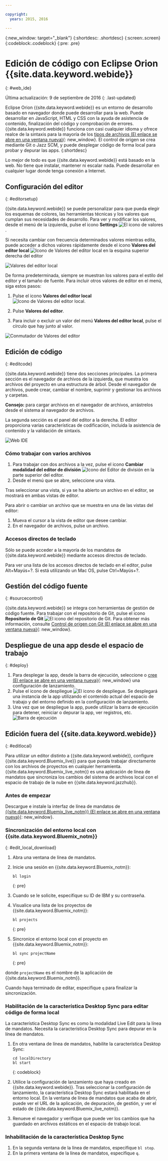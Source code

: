 ```yaml
---

copyright:
  years: 2015, 2016

---
```


{:new_window: target="_blank"}
{:shortdesc: .shortdesc}
{:screen:.screen}
{:codeblock:.codeblock}
{:pre: .pre}

# Edición de código con Eclipse Orion {{site.data.keyword.webide}}
{: #web_ide}

Última actualización: 9 de septiembre de 2016
{: .last-updated}

Eclipse Orion {{site.data.keyword.webide}} es un entorno de desarrollo basado en navegador donde puede desarrollar para la web. Puede desarrollar en JavaScript, HTML y CSS con la ayuda de asistencia de contenido, finalización del código y comprobación de errores. {{site.data.keyword.webide}} funciona con casi cualquier idioma y ofrece realce de la sintaxis para la mayoría de los [tipos de archivos (El enlace se abre en una ventana nueva)](https://hub.jazz.net/docs/overview/#dev_support){: new_window}. El control de origen se crea mediante Git o Jazz SCM, y puede desplegar código de forma local para probar y depurar las apps.
{:shortdesc}

Lo mejor de todo es que {{site.data.keyword.webide}} está basado en la web. No tiene que instalar, mantener ni escalar nada. Puede desarrollar en cualquier lugar donde tenga conexión a Internet.

## Configuración del editor
{: #editorsetup}

{{site.data.keyword.webide}} se puede personalizar para que pueda elegir los esquemas de colores, las herramientas técnicas y los valores que cumplan sus necesidades de desarrollo. Para ver y modificar los valores, desde el menú de la izquierda, pulse el icono **Settings** <img class="inline" src="./images/webide_settings_icon.png"  alt="El icono de valores">.

<!-- LH: I don't think we need to include the following table, so I'm commenting it out. When you're viewing the settings in the Web IDE, this information should be obvious -->

<!--| Categories | Description  |
|---|---|
| Cloud Foundry  | Define a Cloud Foundry API and Manage URL  |
| CSS Validation | Define the severities for CSS linting rules that you use to check your code  |
| Editor Settings  | Configure editor-specific settings for key bindings, editor behavior, layout, and more  |
| Editor Styles  | Configure color schemes for the languages that you use, or import a theme from another editors  |
| Git  | Configure general settings for Git  |
| Globalization | Define globalization settings for your code |
| JavaScript Validation  | Define the severities for the JavaScript linting rules that you use to check your code  |
| Plug-ins  | Install, disable, or remove plug-ins from the editor  | -->

Si necesita cambiar con frecuencia determinados valores mientras edita, puede acceder a dichos valores rápidamente desde el icono **Valores del editor local** <img class="inline" src="./images/webide_local_settings_icon.png"  alt="Icono de Valores del editor local"> en la esquina superior derecha del editor

![Valores del editor local](images/webide_local_editor_settings.png)

De forma predeterminada, siempre se muestran los valores para el estilo del editor y el tamaño de fuente. Para incluir otros valores de editor en el menú, siga estos pasos:

1. Pulse el icono **Valores del editor local** <img class="inline" src="./images/webide_local_settings_icon.png"  alt="Icono de Valores del editor local">.

2. Pulse **Valores del editor**.

3. Para incluir o excluir un valor del menú **Valores del editor local**, pulse el círculo que hay junto al valor.

![Conmutador de Valores del editor](images/webide_editor_settings_toggle.png)


## Edición de código
{: #editcode}

{{site.data.keyword.webide}} tiene dos secciones principales. La primera sección es el navegador de archivos de la izquierda, que muestra los archivos del proyecto en una estructura de árbol. Desde el navegador de archivos, puede crear, cambiar el nombre, suprimir y gestionar los archivos y carpetas.

**Consejo:** para cargar archivos en el navegador de archivos, arrástrelos desde el sistema al navegador de archivos.

La segunda sección es el panel del editor a la derecha. El editor proporciona varias características de codificación, incluida la asistencia de contenido y la validación de sintaxis.

![Web IDE](images/webide.png)

### Cómo trabajar con varios archivos
1. Para trabajar con dos archivos a la vez, pulse el icono **Cambiar modalidad del editor de división** <img class="inline" src="./images/webide_split_editor_icon.png"  alt="Icono del Editor de división"> en la parte superior del editor.
2. Desde el menú que se abre, seleccione una vista.

 Tras seleccionar una vista, si ya se ha abierto un archivo en el editor, se mostrará en ambas vistas de editor.

 Para abrir o cambiar un archivo que se muestra en una de las vistas del editor:
 1. Mueva el cursor a la vista de editor que desee cambiar.
 2. En el navegador de archivos, pulse un archivo.

### Accesos directos de teclado
Sólo se puede acceder a la mayoría de los mandatos de {{site.data.keyword.webide}} mediante accesos directos de teclado.

Para ver una lista de los accesos directos de teclado en el editor, pulse Alt+Mayús+?. Si está utilizando un Mac OS, pulse Ctrl+Mayús+?.

## Gestión del código fuente
{: #sourcecontrol}

{{site.data.keyword.webide}} se integra con herramientas de gestión de código fuente. Para trabajar con el repositorio de Git, pulse el icono **Repositorio de Git** <img class="inline" src="./images/webide_git_icon.png"  alt="El icono del repositorio de Git">. Para obtener más información, consulte [Control de origen con Git (El enlace se abre en una ventana nueva)](https://hub.jazz.net/docs/git/){: new_window}.


## Despliegue de una app desde el espacio de trabajo
{: #deploy}

1. Para desplegar la app, desde la barra de ejecución, seleccione o [cree (El enlace se abre en una ventana nueva)](https://hub.jazz.net/tutorials/livesync/#launch_configuration){: new_window} una configuración de lanzamiento.
1. Pulse el icono de despliegue <img class="inline" src="./images/webide_deploy_button.png"  alt="El icono de despliegue">. Se desplegará una instancia de la app utilizando el contenido actual del espacio de trabajo y del entorno definido en la configuración de lanzamiento. 
2. Una vez que se despliegue la app, puede utilizar la barra de ejecución para detener, reiniciar o depurar la app, ver registros, etc.
![Barra de ejecución](images/webide_runbar.png)

<!-- LH: I'm commenting out the following list because I think this information is obvious from the UI. I also updated the preceding sentence to mention a few things that you can do from the run bar.

 * Stop the app: <img  class="inline" src="./images/webide_stop_button.png"  alt="The stop icon">
 * Open the deployed app: <img class="inline" src="./images/webide_open_app_url.png"  alt="The open app URL icon">
 * View the logs of the deployed app: <img class="inline" src="./images/webide_view_logs.png"  alt="The view logs icon">
 * Open the app's Dashboard: <img  class="inline" src="./images/webide_open_dashboard.png"  alt="The open dashboard icon">
 * If you are developing a Node.js app, enable Live Edit mode: <img  class="inline"  src="./images/webide_enable_live_edit.png"  alt="The enable live edit slider">
 * With Live Edit mode enabled, restart the app quickly, without redeployment: <img  class="inline" src="./images/webide_live_edit_restart.png"  alt="The Live Edit restart icon">
 * With Live Edit mode enabled, access the debugger: <img  class="inline" src="./images/webide_debug_icon.png"  alt="The debug icon"> -->

 ## Edición fuera del {{site.data.keyword.webide}}
{: #editlocal}

Para utilizar un editor distinto a {{site.data.keyword.webide}}, configure {{site.data.keyword.Bluemix_live}} para que pueda trabajar directamente con los archivos de proyectos en cualquier herramienta. {{site.data.keyword.Bluemix_live_notm}} es una aplicación de línea de mandatos que sincroniza los cambios del sistema de archivos local con el espacio de trabajo de la nube en {{site.data.keyword.jazzhub}}. 

### Antes de empezar 

Descargue e instale la interfaz de línea de mandatos de [{{site.data.keyword.Bluemix_live_notm}} (El enlace se abre en una ventana nueva)](http://livesyncdownload.ng.bluemix.net){: new_window}.

### Sincronización del entorno local con {{site.data.keyword.Bluemix_notm}}
{: #edit_local_download}

1. Abra una ventana de línea de mandatos.
2. Inicie una sesión en {{site.data.keyword.Bluemix_notm}}:

	```
	bl login
	```
	{: pre}

3. Cuando se le solicite, especifique su ID de IBM y su contraseña.
4. Visualice una lista de los proyectos de {{site.data.keyword.Bluemix_notm}}: 

	```
	bl projects
	```
	{: pre}

4. Sincronice el entorno local con el proyecto en {{site.data.keyword.Bluemix_notm}}:

	```
	bl sync projectName
	```
	{: pre}

donde `projectName` es el nombre de la aplicación de {{site.data.keyword.Bluemix_notm}}.

Cuando haya terminado de editar, especifique `q` para finalizar la sincronización.

### Habilitación de la característica Desktop Sync para editar código de forma local

La característica Desktop Sync es como la modalidad Live Edit para la línea de mandatos. Necesita la característica Desktop Sync para depurar en la línea de mandatos.
1. En otra ventana de línea de mandatos, habilite la característica Desktop Sync:

	```
	cd localDirectory
	bl start
	```
	{: codeblock}

2. Utilice la configuración de lanzamiento que haya creado en {{site.data.keyword.webide}}. Tras seleccionar la configuración de lanzamiento, la característica Desktop Sync estará habilitada en el entorno local. En la ventana de línea de mandatos que acaba de abrir, puede ver el URL de la aplicación, de depuración, de gestión, y ver el estado de {{site.data.keyword.Bluemix_live_notm}}.

3. Renueve el navegador y verifique que puede ver los cambios que ha guardado en archivos estáticos en el espacio de trabajo local. 

### Inhabilitación de la característica Desktop Sync

1. En la segunda ventana de la línea de mandatos, especifique `bl stop`.
2. En la primera ventana de la línea de mandatos, especifique `q`.
